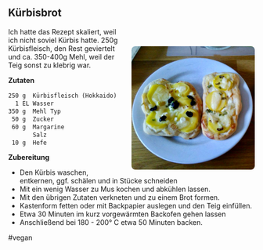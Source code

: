 Kürbisbrot
----------

<img align='right' style="margin:5ex 0 1ex 1em;border-radius:8px" width="50%" src="images/Schmandfladen.jpeg">

Ich hatte das Rezept skaliert, weil ich nicht soviel Kürbis hatte.
250g Kürbisfleisch, den Rest geviertelt und ca. 350-400g Mehl, weil der Teig sonst zu klebrig war.

**Zutaten**

```
250 g  Kürbisfleisch (Hokkaido)
  1 EL Wasser
350 g  Mehl Typ
 50 g  Zucker
 60 g  Margarine
       Salz
 10 g  Hefe
```

**Zubereitung**

 - Den Kürbis waschen, entkernen, ggf. schälen und in Stücke schneiden
 - Mit ein wenig Wasser zu Mus kochen und abkühlen lassen.
 - Mit den übrigen Zutaten verkneten und zu einem Brot formen.
 - Kastenform fetten oder mit Backpapier auslegen und den Teig einfüllen.
 - Etwa 30 Minuten im kurz vorgewärmten Backofen gehen lassen
 - Anschließend bei 180 - 200° C etwa 50 Minuten backen.

#vegan
